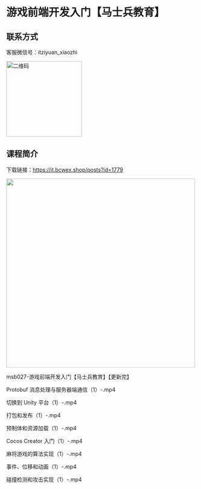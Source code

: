 # 游戏前端开发入门【马士兵教育】

## 联系方式

客服微信号：itziyuan_xiaozhi

<img src="https://ziyuanyun.oss-cn-guangzhou.aliyuncs.com/common/20240614073449/666b82192834a.jpg" width="200" height="200" alt="二维码">

## 课程简介

下载链接：https://it.bcwex.shop/posts?id=1779

<img src="https://ziyuanyun.oss-cn-guangzhou.aliyuncs.com/yun/20240515183532/66448ff46d5dc.jpg" width="500" alt="">

  msb027-游戏前端开发入门【马士兵教育】【更新完】

 Protobuf 消息处理与服务器端通信（1）-.mp4

 切换到 Unity 平台（1）-.mp4

 打包和发布（1）-.mp4

 预制体和资源加载（1）-.mp4

 Cocos Creator 入门（1）-.mp4

 麻将游戏的算法实现（1）-.mp4

 事件、位移和动画（1）-.mp4

 碰撞检测和攻击实现（1）-.mp4

  